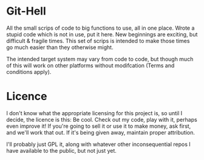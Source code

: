 # Git-Hell
All the small scrips of code to big functions to use, all in one place. Wrote a stupid code which is not in use, put it here.
New beginnings are exciting, but difficult & fragile times. This set of scrips is intended to make those times go much easier than they otherwise might.

The intended target system may vary from code to code, but though much of this will work on other platforms without modifcation (Terms and conditions apply).

# Licence

I don't know what the appropriate licensing for this project is, so until I decide, the licence is this: Be cool. Check out my code, play with it, perhaps even improve it! If you're going to sell it or use it to make money, ask first, and we'll work that out. If it's being given away, maintain proper attribution.

I'll probably just GPL it, along with whatever other inconsequential repos I have available to the public, but not just yet.
